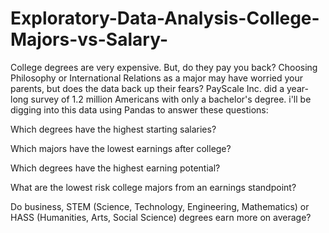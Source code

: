 # Exploratory-Data-Analysis-College-Majors-vs-Salary-

College degrees are very expensive. But, do they pay you back? Choosing Philosophy or International Relations as a major may have worried your parents, but does the data back up their fears? PayScale Inc. did a year-long survey of 1.2 million Americans with only a bachelor's degree. i'll be digging into this data using Pandas to answer these questions:

Which degrees have the highest starting salaries? 

Which majors have the lowest earnings after college?

Which degrees have the highest earning potential?

What are the lowest risk college majors from an earnings standpoint?

Do business, STEM (Science, Technology, Engineering, Mathematics) or HASS (Humanities, Arts, Social Science) degrees earn more on average?
